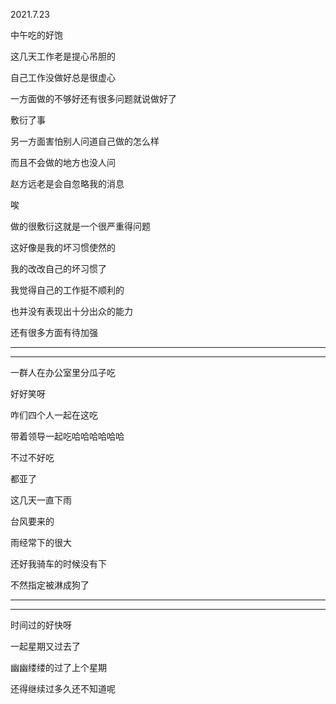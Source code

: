 2021.7.23

中午吃的好饱

这几天工作老是提心吊胆的

自己工作没做好总是很虚心

一方面做的不够好还有很多问题就说做好了

敷衍了事

另一方面害怕别人问道自己做的怎么样

而且不会做的地方也没人问

赵方远老是会自忽略我的消息

唉

做的很敷衍这就是一个很严重得问题

这好像是我的坏习惯使然的

我的改改自己的坏习惯了

我觉得自己的工作挺不顺利的

也并没有表现出十分出众的能力

还有很多方面有待加强

-----------

------------

一群人在办公室里分瓜子吃

好好笑呀

咋们四个人一起在这吃

带着领导一起吃哈哈哈哈哈哈

不过不好吃

都亚了

这几天一直下雨

台风要来的

雨经常下的很大

还好我骑车的时候没有下

不然指定被淋成狗了

-----------

----------

时间过的好快呀

一起星期又过去了

幽幽缕缕的过了上个星期

还得继续过多久还不知道呢





